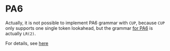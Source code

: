 # PA6

Actually, it is not possible to implement PA6 grammar with `CUP`, because `CUP` only supports one single token lookahead, but the grammar [for PA6](https://www.eecis.udel.edu/~pollock/672/f15/MeggyJavaInfo/BNFforMeggyJava.html) is actually `LR(2)`.

For details, see [here](https://stackoverflow.com/q/53679890/5685664)
